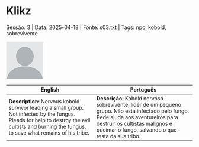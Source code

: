 
# Klikz

Sessão: 3 | Data: 2025-04-18 | Fonte: s03.txt | Tags: npc, kobold, sobrevivente

![Klikz](docs/assets/npc/npc_blank.png)

| English | Português |
|---------|-----------|
| **Description:** Nervous kobold survivor leading a small group. Not infected by the fungus. Pleads for help to destroy the evil cultists and burning the fungus, to save what remains of his tribe. | **Descrição:** Kobold nervoso sobrevivente, líder de um pequeno grupo. Não está infectado pelo fungo. Pede ajuda aos aventureiros para destruir os cultistas malignos e queimar o fungo, salvando o que resta da sua tribo. |



















